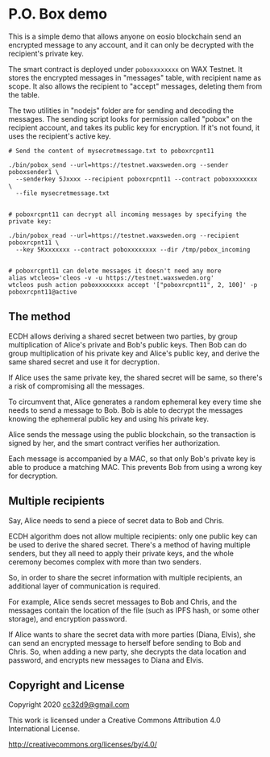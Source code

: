 # P.O. Box demo

This is a simple demo that allows anyone on eosio blockchain send an
encrypted message to any account, and it can only be decrypted with
the recipient's private key.

The smart contract is deployed under `poboxxxxxxxx` on WAX Testnet. It
stores the encrypted messages in "messages" table, with recipient name
as scope. It also allows the recipient to "accept" messages, deleting
them from the table.

The two utilities in "nodejs" folder are for sending and decoding the
messages. The sending script looks for permission called "pobox" on
the recipient account, and takes its public key for encryption. If
it's not found, it uses the recipient's active key.


```
# Send the content of mysecretmessage.txt to poboxrcpnt11

./bin/pobox_send --url=https://testnet.waxsweden.org --sender poboxsender1 \
  --senderkey 5Jxxxx --recipient poboxrcpnt11 --contract poboxxxxxxxx \
  --file mysecretmessage.txt


# poboxrcpnt11 can decrypt all incoming messages by specifying the private key:

./bin/pobox_read --url=https://testnet.waxsweden.org --recipient poboxrcpnt11 \
  --key 5Kxxxxxxx --contract poboxxxxxxxx --dir /tmp/pobox_incoming


# poboxrcpnt11 can delete messages it doesn't need any more
alias wtcleos='cleos -v -u https://testnet.waxsweden.org'
wtcleos push action poboxxxxxxxx accept '["poboxrcpnt11", 2, 100]' -p poboxrcpnt11@active
```

## The method

ECDH allows deriving a shared secret between two parties, by group
multiplication of Alice's private and Bob's public keys. Then Bob can
do group multiplication of his private key and Alice's public key, and
derive the same shared secret and use it for decryption.

If Alice uses the same private key, the shared secret will be same, so
there's a risk of compromising all the messages.

To circumvent that, Alice generates a random ephemeral key every time
she needs to send a message to Bob. Bob is able to decrypt the
messages knowing the ephemeral public key and using his private key.

Alice sends the message using the public blockchain, so the
transaction is signed by her, and the smart contract verifies her
authorization.

Each message is accompanied by a MAC, so that only Bob's private key
is able to produce a matching MAC. This prevents Bob from using a
wrong key for decryption.


## Multiple recipients

Say, Alice needs to send a piece of secret data to Bob and Chris.

ECDH algorithm does not allow multiple recipients: only one public key
can be used to derive the shared secret. There's a method of having
multiple senders, but they all need to apply their private keys, and
the whole ceremony becomes complex with more than two senders.

So, in order to share the secret information with multiple recipients,
an additional layer of communication is required.

For example, Alice sends secret messages to Bob and Chris, and the
messages contain the location of the file (such as IPFS hash, or some
other storage), and encryption password.

If Alice wants to share the secret data with more parties (Diana,
Elvis), she can send an encrypted message to herself before sending to
Bob and Chris. So, when adding a new party, she decrypts the data
location and password, and encrypts new messages to Diana and Elvis.







## Copyright and License

Copyright 2020 cc32d9@gmail.com

This work is licensed under a Creative Commons Attribution 4.0
International License.

http://creativecommons.org/licenses/by/4.0/
